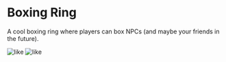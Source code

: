 # Boxing Ring
A cool boxing ring where players can box NPCs (and maybe your friends in the future).

<img title="like" alt="like" src="https://thumb.modcdn.io/mods/b99d/4052664/thumb_1020x2000/boxing1.jpg">
<img title="like" alt="like" src="https://thumb.modcdn.io/mods/b99d/4052664/thumb_1020x2000/boxing5.jpg">
